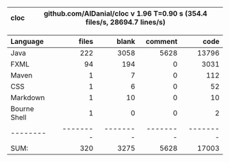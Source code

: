 | cloc | github.com/AlDanial/cloc v 1.96  T=0.90 s (354.4 files/s, 28694.7 lines/s) |
|------|----------------------------------------------------------------------------|

| Language     |    files |    blank |  comment |     code |
|:-------------|---------:|---------:|---------:|---------:|
| Java         |      222 |     3058 |     5628 |    13796 |
| FXML         |       94 |      194 |        0 |     3031 |
| Maven        |        1 |        7 |        0 |      112 |
| CSS          |        1 |        6 |        0 |       52 |
| Markdown     |        1 |       10 |        0 |       10 |
| Bourne Shell |        1 |        0 |        0 |        2 |
| --------     | -------- | -------- | -------- | -------- |
| SUM:         |      320 |     3275 |     5628 |    17003 |
